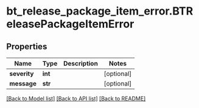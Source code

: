 # bt_release_package_item_error.BTReleasePackageItemError

## Properties
Name | Type | Description | Notes
------------ | ------------- | ------------- | -------------
**severity** | **int** |  | [optional] 
**message** | **str** |  | [optional] 

[[Back to Model list]](../README.md#documentation-for-models) [[Back to API list]](../README.md#documentation-for-api-endpoints) [[Back to README]](../README.md)


